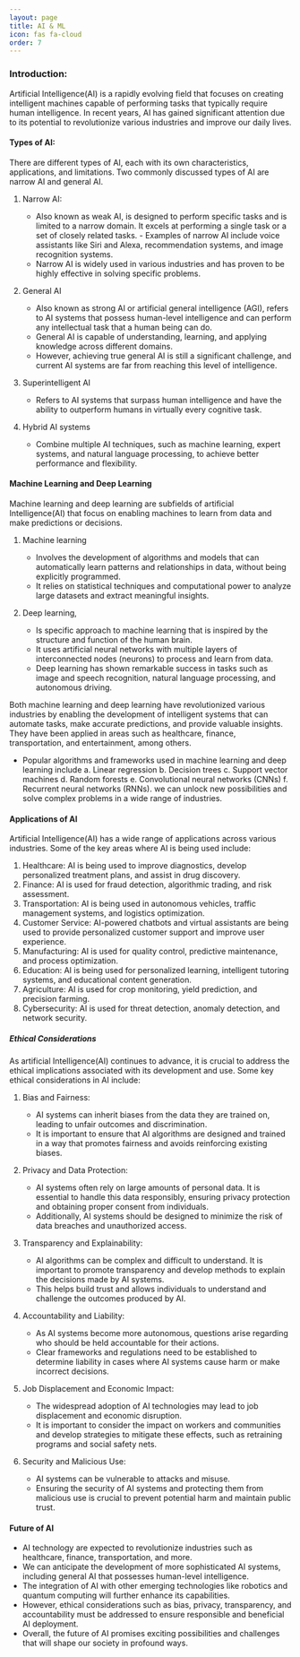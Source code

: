 ```yaml
---
layout: page
title: AI & ML
icon: fas fa-cloud
order: 7
---
```


### Introduction:

Artificial Intelligence(AI) is a rapidly evolving field that focuses on creating intelligent machines capable of performing tasks that typically require human intelligence. In recent years, AI has gained significant attention due to its potential to revolutionize various industries and improve our daily lives.

#### Types of AI:

There are different types of AI, each with its own characteristics, applications, and limitations. Two commonly discussed types of AI are narrow AI and general AI.

1. Narrow AI:
    - Also known as weak AI, is designed to perform specific tasks and is limited to a narrow domain. It excels at performing a single task or a set of closely related tasks. - Examples of narrow AI include voice assistants like Siri and Alexa, recommendation systems, and image recognition systems. 
    - Narrow AI is widely used in various industries and has proven to be highly effective in solving specific problems.

2. General AI
    - Also known as strong AI or artificial general intelligence (AGI), refers to AI systems that possess human-level intelligence and can perform any intellectual task that a human being can do. 
    - General AI is capable of understanding, learning, and applying knowledge across different domains. 
    - However, achieving true general AI is still a significant challenge, and current AI systems are far from reaching this level of intelligence.

3. Superintelligent AI 
    - Refers to AI systems that surpass human intelligence and have the ability to outperform humans in virtually every cognitive task. 

4. Hybrid AI systems 
    - Combine multiple AI techniques, such as machine learning, expert systems, and natural language processing, to achieve better performance and flexibility.


#### Machine Learning and Deep Learning

Machine learning and deep learning are subfields of artificial Intelligence(AI) that focus on enabling machines to learn from data and make predictions or decisions. 

1. Machine learning
    - Involves the development of algorithms and models that can automatically learn patterns and relationships in data, without being explicitly programmed. 
    - It relies on statistical techniques and computational power to analyze large datasets and extract meaningful insights. 

2. Deep learning, 
    - Is specific approach to machine learning that is inspired by the structure and function of the human brain. 
    - It uses artificial neural networks with multiple layers of interconnected nodes (neurons) to process and learn from data. 
    - Deep learning has shown remarkable success in tasks such as image and speech recognition, natural language processing, and autonomous driving.

Both machine learning and deep learning have revolutionized various industries by enabling the development of intelligent systems that can automate tasks, make accurate predictions, and provide valuable insights. They have been applied in areas such as healthcare, finance, transportation, and entertainment, among others.

- Popular algorithms and frameworks used in machine learning and deep learning include 
    a. Linear regression 
    b. Decision trees 
    c. Support vector machines 
    d. Random forests 
    e. Convolutional neural networks (CNNs) 
    f. Recurrent neural networks (RNNs). we can unlock new possibilities and solve complex problems in a wide range of industries.

#### Applications of AI

Artificial Intelligence(AI) has a wide range of applications across various industries. Some of the key areas where AI is being used include:

1. Healthcare: AI is being used to improve diagnostics, develop personalized treatment plans, and assist in drug discovery.
2. Finance: AI is used for fraud detection, algorithmic trading, and risk assessment.
3. Transportation: AI is being used in autonomous vehicles, traffic management systems, and logistics optimization.
4. Customer Service: AI-powered chatbots and virtual assistants are being used to provide personalized customer support and improve user experience.
5. Manufacturing: AI is used for quality control, predictive maintenance, and process optimization.
6. Education: AI is being used for personalized learning, intelligent tutoring systems, and educational content generation.
7. Agriculture: AI is used for crop monitoring, yield prediction, and precision farming.
8. Cybersecurity: AI is used for threat detection, anomaly detection, and network security.

##### Ethical Considerations

As artificial Intelligence(AI) continues to advance, it is crucial to address the ethical implications associated with its development and use. Some key ethical considerations in AI include:

1. Bias and Fairness: 
    - AI systems can inherit biases from the data they are trained on, leading to unfair outcomes and discrimination. 
    - It is important to ensure that AI algorithms are designed and trained in a way that promotes fairness and avoids reinforcing existing biases.
2. Privacy and Data Protection: 
    - AI systems often rely on large amounts of personal data. It is essential to handle this data responsibly, ensuring privacy protection and obtaining proper consent from individuals. 
    - Additionally, AI systems should be designed to minimize the risk of data breaches and unauthorized access.

3. Transparency and Explainability: 
    - AI algorithms can be complex and difficult to understand. It is important to promote transparency and develop methods to explain the decisions made by AI systems. 
    - This helps build trust and allows individuals to understand and challenge the outcomes produced by AI.

4. Accountability and Liability: 
    - As AI systems become more autonomous, questions arise regarding who should be held accountable for their actions. 
    - Clear frameworks and regulations need to be established to determine liability in cases where AI systems cause harm or make incorrect decisions.

5. Job Displacement and Economic Impact: 
    - The widespread adoption of AI technologies may lead to job displacement and economic disruption. 
    - It is important to consider the impact on workers and communities and develop strategies to mitigate these effects, such as retraining programs and social safety nets.

6. Security and Malicious Use: 
    - AI systems can be vulnerable to attacks and misuse. 
    - Ensuring the security of AI systems and protecting them from malicious use is crucial to prevent potential harm and maintain public trust.


#### Future of AI

- AI technology are expected to revolutionize industries such as healthcare, finance, transportation, and more. 
- We can anticipate the development of more sophisticated AI systems, including general AI that possesses human-level intelligence. 
- The integration of AI with other emerging technologies like robotics and quantum computing will further enhance its capabilities. 
- However, ethical considerations such as bias, privacy, transparency, and accountability must be addressed to ensure responsible and beneficial AI deployment.
- Overall, the future of AI promises exciting possibilities and challenges that will shape our society in profound ways.